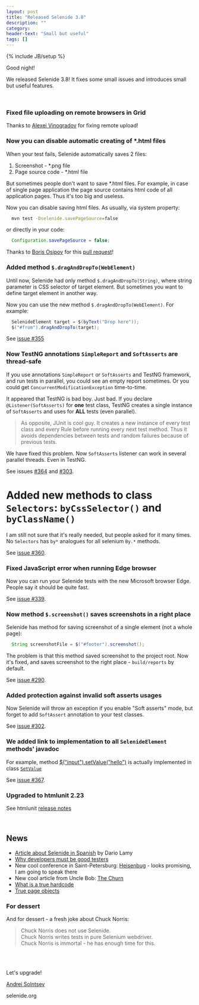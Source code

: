 ```yaml
---
layout: post
title: "Released Selenide 3.8"
description: ""
category:
header-text: "Small but useful"
tags: []
---
```

{% include JB/setup %}

Good night!

We released Selenide 3.8! It fixes some small issues and introduces small but useful features. 

<br/>

### Fixed file uploading on remote browsers in Grid

Thanks to [Alexei Vinogradov](https://github.com/vinogradoff) for fixing remote upload!

### Now you can disable automatic creating of *.html files

When your test fails, Selenide automatically saves 2 files:

1. Screenshot - *.png file
2. Page source code - *.html file
 
But sometimes people don't want to save *.html files. For example, in case of 
single page application the page source contains html code of all application pages. Thus it's too big and useless.

Now you can disable saving html files. As usually, via system property:

```bash
  mvn test -Dselenide.savePageSource=false
```

or directly in your code:

```java
  Configuration.savePageSource = false;
```

Thanks to [Boris Osipov](https://github.com/BorisOsipov) for this [pull request](https://github.com/codeborne/selenide/pull/359)!

### Added method `$.dragAndDropTo(WebElement)`

Until now, Selenide had only method `$.dragAndDropTo(String)`,
where string parameter is CSS selector of target element. 
But sometimes you want to define target element in another way. 

Now you can use the new method `$.dragAndDropTo(WebElement)`. For example:

```java
  SelenideElement target = $(byText("Drop here"));
  $("#from").dragAndDropTo(target);
```

See [issue #355](https://github.com/codeborne/selenide/issues/355)

### Now TestNG annotations `SimpleReport` and `SoftAsserts` are thread-safe

If you use annotations `SimpleReport` or `SoftAsserts` and TestNG framework,
and run tests in parallel, you could see an empty report sometimes. 
Or you could get `ConcurrentModificationException` time-to-time.

It appeared that TestNG is bad boy. Just bad. 
If you declare `@Listener(SoftAsserts)` for **one** test class, TestNG 
creates a single instance of `SoftAsserts` and uses for **ALL** tests (even parallel).

> As opposite, JUnit is cool guy. It creates a new instance of every test class and every Rule
before running every next test method. Thus it avoids dependencies between tests and
random failures because of previous tests. 

We have fixed this problem. Now `SoftAsserts` listener can work in several parallel threads. 
Even in TestNG. 

See issues [#364](https://github.com/codeborne/selenide/issues/364) and 
[#303](https://github.com/codeborne/selenide/issues/303).

# Added new methods to class `Selectors`: `byCssSelector()` and `byClassName()`

I am still not sure that it's really needed, but people asked for it many times.
No `Selectors` has `by*` analogues for all selenium `By.*` methods.

See [issue #360](https://github.com/codeborne/selenide/issues/360).

### Fixed JavaScript error when running Edge browser

Now you can run your Selenide tests with the new Microsoft browser Edge.
People say it should be quite fast.  

See [issue #339](https://github.com/codeborne/selenide/issues/339).

### Now method `$.screenshot()` saves screenshots in a right place

Selenide has method for saving screenshot of a single element (not a whole page):

```java
  String screenshotFile = $("#footer").screenshot();
```

The problem is that this method saved screenshot to the project root.
Now it's fixed, and saves screenshot to the right place - `build/reports` by default.

See [issue #290](https://github.com/codeborne/selenide/issues/290).

### Added protection against invalid soft asserts usages 

Now Selenide will throw an exception if you enable "Soft asserts" mode,
but forget to add `SoftAssert` annotation to your test classes.

See [issue #302](https://github.com/codeborne/selenide/issues/302).

### We added link to implementation to all `SelenideElement` methods' javadoc

For example, method [$("input").setValue("hello")](https://selenide.org/javadoc/3.8/com/codeborne/selenide/SelenideElement.html#setValue-java.lang.String-)
is actually implemented in class [`SetValue`](https://selenide.org/javadoc/3.8/com/codeborne/selenide/commands/SetValue.html)

See [issue #367](https://github.com/codeborne/selenide/issues/367).

### Upgraded to htmlunit 2.23

See htmlunit [release notes](http://htmlunit.sourceforge.net/changes-report.html#a2.23)

<br/>

## News 

* [Article about Selenide in Spanish](http://itech.folderit.net/1232/selenide-framework-for-testing-automation/) by Dario Lamy
* [Why developers must be good testers](http://asolntsev.github.io/ru/2016/08/05/why-programmer-cannot-be-true-tester/)
* New cool conference in Saint-Petersburg: [Heisenbug](http://heisenbug.ru/en/) - looks promising, I am going to speak there
* New cool article from Uncle Bob: [The Churn](http://blog.cleancoder.com/uncle-bob/2016/07/27/TheChurn.html)
* [What is a true hardcode](http://asolntsev.github.io/ru/2016/07/08/what-is-hardcode/)
* [True page objects](http://asolntsev.github.io/ru/2016/07/09/true-page-object/)

### For dessert

And for dessert - a fresh joke about Chuck Norris:

> Chuck Norris does not use Selenide.<br/>
> Chuck Norris writes tests in pure Selenium webdriver.<br/>
> Chuck Norris is immortal - he has enough time for this.

<br/>
<br/>

Let's upgrade!

[Andrei Solntsev](http://asolntsev.github.io/)

selenide.org
